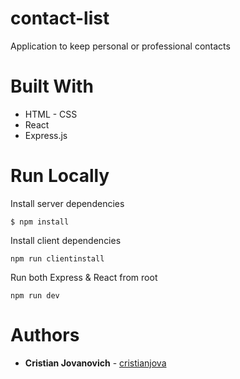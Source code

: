 # contact-list
Application to keep personal or professional contacts

# Built With

* HTML - CSS
* React
* Express.js

# Run Locally

Install server dependencies
```
$ npm install
```

Install client dependencies
```
npm run clientinstall
```

Run both Express & React from root
```
npm run dev
```

# Authors

* **Cristian Jovanovich** - [cristianjova](https://github.com/cristianjova)
